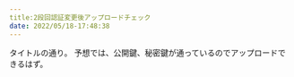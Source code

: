 ```yaml
---
title:2段回認証変更後アップロードチェック 
date: 2022/05/18-17:48:38
---
```


タイトルの通り。
予想では、公開鍵、秘密鍵が通っているのでアップロードできるはず。
